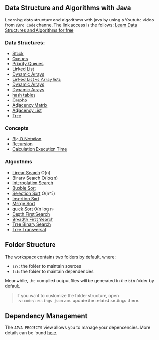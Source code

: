 ## Data Structure and Algorithms with Java

Learning data structure and algorithms with java by using a Youtube video from
`@Bro Code` channe. The link access is the follows: [Learn Data Structures and Algorithms for free](https://youtu.be/CBYHwZcbD-s)

### Data Structures:

- [Stack](./src/structure/MStack.java)
- [Queues]()
- [Priority Queues]()
- [Linked List]()
- [Dynamic Arrays]()
- [Linked List vs Array lists]()
- [Dynamic Arrays]()
- [Dynamic Arrays]()
- [hash tables]()
- [Graphs]()
- [Adjacency Matrix]()
- [Adjacency List]()
- [Tree]()

### Concepts

- [Big O Notation]()
- [Recursion]()
- [Calculation Execution Time]()

### Algorithms

- [Linear Search]() O(n)
- [Binary Search]() O(log n)
- [Interpolation Search]() 
- [Bubble Sort]() 
- [Selection Sort]() O(n^2)
- [Insertion Sort]()
- [Merge Sort]()
- [quick Sort]() O(n log n)
- [Depth First Search]()
- [Breadth First Search]()
- [Tree Binary Search]()
- [Tree Transversal]()
 
## Folder Structure

The workspace contains two folders by default, where:

- `src`: the folder to maintain sources
- `lib`: the folder to maintain dependencies

Meanwhile, the compiled output files will be generated in the `bin` folder by default.

> If you want to customize the folder structure, open `.vscode/settings.json` and update the related settings there.

## Dependency Management

The `JAVA PROJECTS` view allows you to manage your dependencies. More details can be found [here](https://github.com/microsoft/vscode-java-dependency#manage-dependencies).
